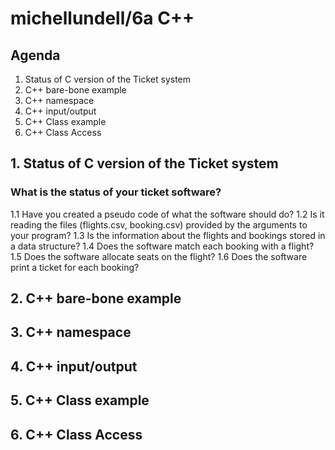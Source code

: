 # michellundell/6a C++

## Agenda
1. Status of C version of the Ticket system
2. C++ bare-bone example
3. C++ namespace
4. C++ input/output
5. C++ Class example
6. C++ Class Access



## 1. Status of C version of the Ticket system
### What is the status of your ticket software?

1.1 Have you created a pseudo code of what the software should do?
1.2 Is it reading the files (flights.csv, booking.csv) provided by the arguments to your program?
1.3 Is the information about the flights and bookings stored in a data structure?
1.4 Does the software match each booking with a flight?
1.5 Does the software allocate seats on the flight?
1.6 Does the software print a ticket for each booking?

## 2. C++ bare-bone example
## 3. C++ namespace
## 4. C++ input/output
## 5. C++ Class example
## 6. C++ Class Access
```
```
